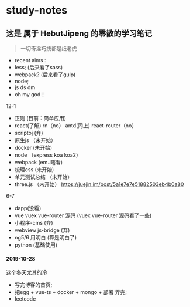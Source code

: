# study-notes
这是 属于 HebutJipeng 的零散的学习笔记
---

> 一切奇淫巧技都是纸老虎

- recent aims :
- less; (后来看了sass)
- webpack? (后来看了gulp)
- node;
- js ds dm
- oh my god！

12-1
- 正则 (目前：简单应用)
- react(了解) rn（no） antd(同上) react-router（no）
- scriptoj (弃)
- 原生js （未开始）
- docker  (未开始)
- node （express koa koa2）
- webpack (em..瞎看)
- 梳理css (未开始)
- 单元测试总结 （未开始）
- three.js （未开始） https://juejin.im/post/5a1e7e7e51882503eb4b0a80

6-7
- dapp(没看)
- vue vuex vue-router 源码 (vuex vue-router 源码看了一些)
- 小程序-cms (弃)
- webview js-bridge (弃)
- ng5/6 用明白 (算是明白了)
- python (基础使用)

#### 2019-10-28
这个冬天尤其的冷
- 写完博客的首页;
- 把egg + vue-ts + docker + mongo + 部署 弄完;
- leetcode

